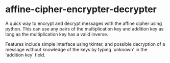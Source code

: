 # affine-cipher-encrypter-decrypter
A quick way to encrypt and decrypt messages with the affine cipher using python. This can use any pairs of the multiplication key and addition key as long as the multiplication key has a valid inverse. 

Features include simple interface using tkinter, and possible decryption of a message without knowledge of the keys by typing 'unknown' in the 'addition key' field.
